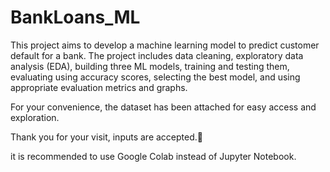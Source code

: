 # BankLoans_ML

This project aims to develop a machine learning model to predict customer default for a bank. The project includes data cleaning, exploratory data analysis (EDA), building three ML models, training and testing them, evaluating using accuracy scores, selecting the best model, and using appropriate evaluation metrics and graphs.

For your convenience, the dataset has been attached for easy access and exploration.

Thank you for your visit, inputs are accepted.🤝

 it is recommended to use Google Colab instead of Jupyter Notebook.
